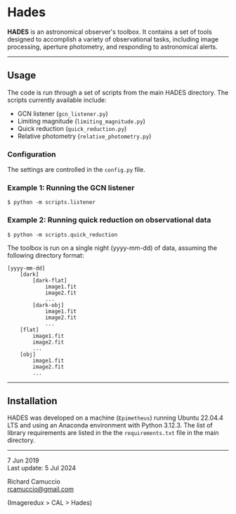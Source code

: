 # Hades

**HADES** is an astronomical observer's toolbox. It contains a set of tools designed to accomplish a variety of observational tasks, including image processing, aperture photometry, and responding to astronomical alerts.

---

## Usage

The code is run through a set of scripts from the main HADES directory. The scripts currently available include:

- GCN listener (`gcn_listener.py`)
- Limiting magnitude (`limiting_magnitude.py`)
- Quick reduction (`quick_reduction.py`)
- Relative photometry (`relative_photometry.py`)

### Configuration

The settings are controlled in the `config.py` file.

### Example 1: Running the GCN listener

```
$ python -m scripts.listener
```

### Example 2: Running quick reduction on observational data

```
$ python -m scripts.quick_reduction
```

The toolbox is run on a single night (yyyy-mm-dd) of data, assuming the following directory format:

```
[yyyy-mm-dd]
	[dark]
		[dark-flat]
			image1.fit
			image2.fit
			...
		[dark-obj]
			image1.fit
			image2.fit
			...
	[flat]
		image1.fit
		image2.fit
		...
	[obj]
		image1.fit
		image2.fit
		...
```

---

## Installation

HADES was developed on a machine (`Epimetheus`) running Ubuntu 22.04.4 LTS and using an Anaconda environment with Python 3.12.3. The list of library requirements are listed in the the `requirements.txt` file in the main directory.

---

7 Jun 2019<br>
Last update: 5 Jul 2024

Richard Camuccio<br>
rcamuccio@gmail.com

(Imageredux > CAL > Hades)